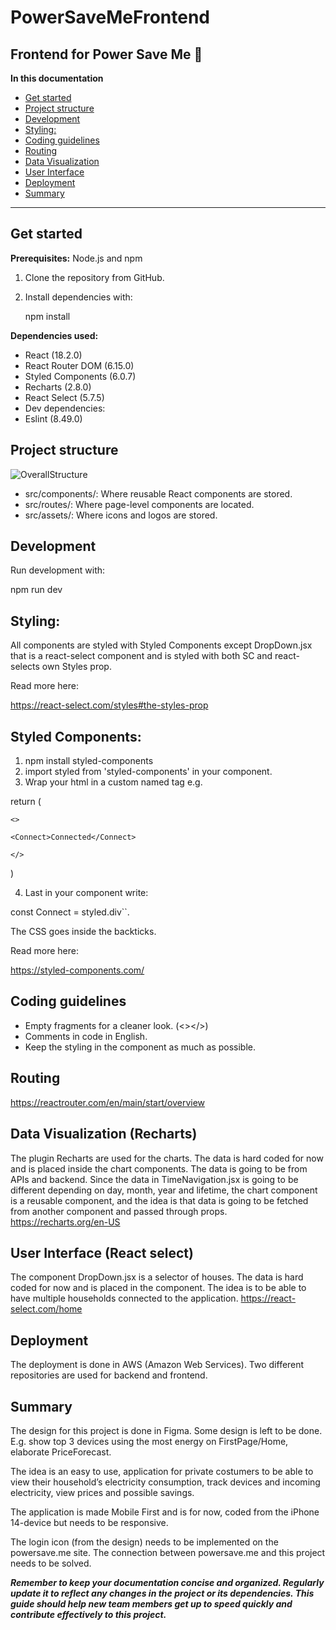 # PowerSaveMeFrontend
## Frontend for Power Save Me :leaves:

**In this documentation**

* [Get started](README.md#get-started)
* [Project structure](README.md#project-structure)
* [Development](README.md#development)
* [Styling:](README.md#styling)
* [Coding guidelines](README.md#coding-guidelines)
* [Routing](README.md#routing)
* [Data Visualization](README.md#data-visualization)
* [User Interface](README.md#user-interface)
* [Deployment](README.md#deployment)
* [Summary](README.md#summary)

*****


## Get started
**Prerequisites:** 
Node.js and npm
1. Clone the repository from GitHub.
1. Install dependencies with:

   npm install
   


**Dependencies used:**
- React (18.2.0)
- React Router DOM (6.15.0)
- Styled Components (6.0.7)
- Recharts (2.8.0)
- React Select (5.7.5)
- Dev dependencies:
- Eslint (8.49.0)

## Project structure
![OverallStructure](https://github.com/EricaBackman/PowerSaveMeFrontend/assets/112472987/4ccdb0a5-a318-4de9-9b9b-b65fe09746d5)
*	src/components/: Where reusable React components are stored.
*	src/routes/: Where page-level components are located.
*	src/assets/: Where icons and logos are stored.

## Development
Run development with:

npm run dev

## Styling:
All components are styled with Styled Components except DropDown.jsx that is a react-select component and is styled with both SC and react-selects own Styles prop. 

Read more here:

https://react-select.com/styles#the-styles-prop

## Styled Components:
1. 	npm install styled-components
2. 	import styled from 'styled-components' in your component.
3. 	Wrap your html in a custom named tag e.g.

   
  return (
  
    <>
    
    <Connect>Connected</Connect>
    
    </>
    
  )
  

4. 	Last in your component write:
  
   const Connect = styled.div``. 
   
The CSS goes inside the backticks. 

Read more here:

https://styled-components.com/


## Coding guidelines
*	Empty fragments for a cleaner look. (<></>)
*	Comments in code in English.
*	Keep the styling in the component as much as possible.

## Routing
https://reactrouter.com/en/main/start/overview

## Data Visualization (Recharts)
The plugin Recharts are used for the charts. The data is hard coded for now and is placed inside the chart components. The data is going to be from APIs and backend. Since the data in TimeNavigation.jsx is going to be different depending on day, month, year and lifetime, the chart component is a reusable component, and the idea is that data is going to be fetched from another component and passed through props.
       https://recharts.org/en-US

## User Interface (React select)
The component DropDown.jsx is a selector of houses. The data is hard coded for now and is placed in the component. The idea is to be able to have multiple households connected to the application.
      https://react-select.com/home

## Deployment
The deployment is done in AWS (Amazon Web Services). Two different repositories are used for backend and frontend. 


## Summary
The design for this project is done in Figma. Some design is left to be done. E.g. show top 3 devices using the most energy on FirstPage/Home, elaborate PriceForecast. 

The idea is an easy to use, application for private costumers to be able to view their household’s electricity consumption, track devices and incoming electricity, view prices and possible savings. 

The application is made Mobile First and is for now, coded from the iPhone 14-device but needs to be responsive. 

The login icon (from the design) needs to be implemented on the powersave.me site. The connection between powersave.me and this project needs to be solved.

***Remember to keep your documentation concise and organized. Regularly update it to reflect any changes in the project or its dependencies. This guide should help new team members get up to speed quickly and contribute effectively to this project.***

